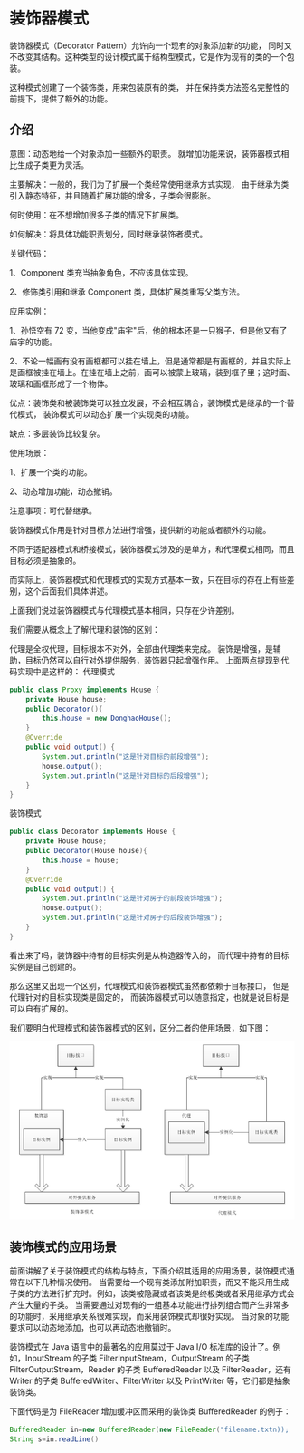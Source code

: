 # 装饰器模式
装饰器模式（Decorator Pattern）允许向一个现有的对象添加新的功能，
同时又不改变其结构。这种类型的设计模式属于结构型模式，它是作为现有的类的一个包装。

这种模式创建了一个装饰类，用来包装原有的类，
并在保持类方法签名完整性的前提下，提供了额外的功能。


## 介绍
意图：动态地给一个对象添加一些额外的职责。
就增加功能来说，装饰器模式相比生成子类更为灵活。

主要解决：一般的，我们为了扩展一个类经常使用继承方式实现，
由于继承为类引入静态特征，并且随着扩展功能的增多，子类会很膨胀。

何时使用：在不想增加很多子类的情况下扩展类。

如何解决：将具体功能职责划分，同时继承装饰者模式。

关键代码： 

1、Component 类充当抽象角色，不应该具体实现。 

2、修饰类引用和继承 Component 类，具体扩展类重写父类方法。

应用实例： 

1、孙悟空有 72 变，当他变成"庙宇"后，他的根本还是一只猴子，但是他又有了庙宇的功能。 

2、不论一幅画有没有画框都可以挂在墙上，但是通常都是有画框的，并且实际上是画框被挂在墙上。在挂在墙上之前，画可以被蒙上玻璃，装到框子里；这时画、玻璃和画框形成了一个物体。

优点：装饰类和被装饰类可以独立发展，不会相互耦合，装饰模式是继承的一个替代模式，
装饰模式可以动态扩展一个实现类的功能。

缺点：多层装饰比较复杂。

使用场景： 

1、扩展一个类的功能。 

2、动态增加功能，动态撤销。

注意事项：可代替继承。 


装饰器模式作用是针对目标方法进行增强，提供新的功能或者额外的功能。

不同于适配器模式和桥接模式，装饰器模式涉及的是单方，和代理模式相同，而且目标必须是抽象的。

而实际上，装饰器模式和代理模式的实现方式基本一致，只在目标的存在上有些差别，这个后面我们具体讲述。

上面我们说过装饰器模式与代理模式基本相同，只存在少许差别。

我们需要从概念上了解代理和装饰的区别：

代理是全权代理，目标根本不对外，全部由代理类来完成。
装饰是增强，是辅助，目标仍然可以自行对外提供服务，装饰器只起增强作用。
上面两点提现到代码实现中是这样的：
代理模式

```java
public class Proxy implements House {
    private House house;
    public Decorator(){
        this.house = new DonghaoHouse();
    }
    @Override
    public void output() {
        System.out.println("这是针对目标的前段增强");
        house.output();
        System.out.println("这是针对目标的后段增强");
    }
}
```

装饰模式
```java
public class Decorator implements House {
    private House house;
    public Decorator(House house){
        this.house = house;
    }
    @Override
    public void output() {
        System.out.println("这是针对房子的前段装饰增强");
        house.output();
        System.out.println("这是针对房子的后段装饰增强");
    }
}
```

看出来了吗，装饰器中持有的目标实例是从构造器传入的，
而代理中持有的目标实例是自己创建的。

那么这里又出现一个区别，代理模式和装饰器模式虽然都依赖于目标接口，
但是代理针对的目标实现类是固定的，
而装饰器模式可以随意指定，也就是说目标是可以自有扩展的。

我们要明白代理模式和装饰器模式的区别，区分二者的使用场景，如下图：

![daili](./devorato1.png)


## 装饰模式的应用场景
前面讲解了关于装饰模式的结构与特点，下面介绍其适用的应用场景，装饰模式通常在以下几种情况使用。
当需要给一个现有类添加附加职责，而又不能采用生成子类的方法进行扩充时。例如，该类被隐藏或者该类是终极类或者采用继承方式会产生大量的子类。
当需要通过对现有的一组基本功能进行排列组合而产生非常多的功能时，采用继承关系很难实现，而采用装饰模式却很好实现。
当对象的功能要求可以动态地添加，也可以再动态地撤销时。

装饰模式在 Java 语言中的最著名的应用莫过于 Java I/O 标准库的设计了。例如，InputStream 的子类 FilterInputStream，OutputStream 的子类 FilterOutputStream，Reader 的子类 BufferedReader 以及 FilterReader，还有 Writer 的子类 BufferedWriter、FilterWriter 以及 PrintWriter 等，它们都是抽象装饰类。

下面代码是为 FileReader 增加缓冲区而采用的装饰类 BufferedReader 的例子：

```java
BufferedReader in=new BufferedReader(new FileReader("filename.txtn));
String s=in.readLine()
```